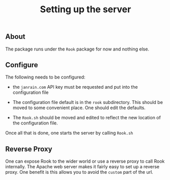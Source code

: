 
<script type="text/javascript"> 
var student_answers = {};
var comments = {missing:"Missing answer", correct:"Correct", incorrect:"Incorrect"};
var student_id = "{{{STUDENT_ID}}}";
var page_id = "{{{PAGE_ID}}}";
</script>

<link href="http://twitter.github.com/bootstrap/assets/css/bootstrap.css" rel="stylesheet">
<link href="http://twitter.github.com/bootstrap/assets/css/bootstrap-responsive.css" rel="stylesheet">
<script src="https://ajax.googleapis.com/ajax/libs/jquery/1.7.2/jquery.min.js" type="text/javascript"></script>
<script type="text/javascript" src="http://platform.twitter.com/widgets.js"></script> 
<script src="http://cdnjs.cloudflare.com/ajax/libs/twitter-bootstrap/2.0.3/bootstrap.min.js"></script>
<script src="http://twitter.github.com/bootstrap/assets/js/bootstrap-tooltip.js"></script>
<script src="http://twitter.github.com/bootstrap/assets/js/bootstrap-popover.js"></script>
<script src="http://twitter.github.com/bootstrap/assets/js/bootstrap-modal.js"></script>
<script src="http://twitter.github.com/bootstrap/assets/js/bootstrap-button.js"></script>
<script src="http://twitter.github.com/bootstrap/assets/js/bootstrap-typeahead.js"></script>
<script src="http://twitter.github.com/bootstrap/assets/js/bootstrap-tab.js"></script>
<script src="http://twitter.github.com/bootstrap/assets/js/bootstrap-scrollspy.js"></script>
<div id='main_message'></div>

<header class="jumbotron subhead"><h1>Setting up the server</h1><p class='lead'></p></header>

<span><div id="navbar" class="navbar  navbar-fixed-top"><div class="navbar-inner"><ul id="navbar-header" class="nav"></ul></div></div></span><span id="subnav"></span>



<script>$('#navbar-header').append("<li><a href='#nav1' target='_self'>About</a></li>");</script>
<span><div id="nav1"></div></span>
<span><div class='page-header'><h2>About</h2></div></span>

The package runs under the `Rook` package for now and nothing else. 


<script>$('#navbar-header').append("<li><a href='#nav2' target='_self'>Configure</a></li>");</script>
<span><div id="nav2"></div></span>
<span><div class='page-header'><h2>Configure</h2></div></span>

The following needs to be configured:

* the `janrain.com` API key must be requested and put into the configuration file

* The configuration file default is in the `rook` subdirectory. This should be moved to some convenient place. One should edit the defaults.

* The `Rook.sh` should be moved and edited to reflect the new location of the configuration file. 

Once all that is done, one starts the server by calling `Rook.sh`


<script>$('#navbar-header').append("<li><a href='#nav3' target='_self'>Reverse Proxy</a></li>");</script>
<span><div id="nav3"></div></span>
<span><div class='page-header'><h2>Reverse Proxy</h2></div></span>

One can expose Rook to the wider world or use a reverse proxy to call
Rook internally. The Apache web server makes it fairly easy to set up
a reverse proxy. One benefit is this allows you to avoid the `custom`
part of the url.

<!--- Finish this off -->


<script>
$('body').css('margin', '40px 10px');
//$('body').attr('data-offset','40');
//$('body').attr('data-target','#subnav');
$('body').attr('data-spy','scroll');
//$('[data-spy="scroll"]').each(function () {
//   var $spy = $(this).scrollspy('refresh')
//});
</script>

<div id='grade_alert'></div>
<script>

var tmp = $(".nav-tabs")
$.each(tmp, function(key, value) {
  $("#" + value.id + " a:first").tab("show")
});
 
$("#navbar").scrollspy();
$("body").attr("data-spy", "scroll");
$("[data-spy=\'scroll\']").each(function () {
  var $spy = $(this).scrollspy("refresh")
});

function comment_default(grade, stud_ans, comment, def) {
    var cmt = "";
    if(grade == 100) {
	cmt = def.correct;
    } else if(typeof(comment) != "undefined") {
	if(typeof(comment[stud_ans]) != "undefined") {
	    cmt = comment[stud_ans];
	} else {
	    cmt = def.incorrect;
	}
    } else {
	cmt = def.incorrect;
    }
    return cmt;
};

function comment_checkgroup(grade, stud_ans, comment, def) {
    var tmp = []; 
    $.each(stud_ans, function(key, value) {if(value !== null) tmp.push(value)});
    return comment_default(grade, tmp.sort().join("::"), comment, def);
};

function comment_numeric(grade, stud_ans, value, comment, def) {
    var cmt = "";
    if(grade == 100) {
	cmt = def.correct;
    } else if(typeof(comment) != "undefined") {
	if(stud_ans < value[0]) {
	    if(typeof(comment.less) != "undefined") {
		cmt = comment.less
	    } else {
		cmt = def.incorrect
	    }
	} else if(stud_ans > value[1]) {
	    if(typeof(comment.more) != "undefined") {
		cmt = comment.more
	    } else {
		cmt = def.incorrect
	    }
	}
    } else {
	cmt = def.incorrect;
    }
    return cmt;
}
function grade_radio(ans, value) {return( ans == value ? 100 : 0) };
function grade_checkboxgroup(ans, value) {
  var out=[];
  $.each(ans, function(key, value) { if(value != null) { out.push(value) }});
  if(out.length != value.length) { return(0) };
  out = out.sort();
  var value = value.sort()
  for(var i=0; i < out.length; i++) {
    if(out[i] != value[i]) { return(0) }
  }
  return(100)
};
function grade_typeahead(ans, value) { return( (ans == value) ? 100 : 0 )};
function grade_combo(ans, value) { return( (ans == value) ? 100 : 0) };
function grade_numeric(ans, value) { return( (ans >= value[0] && ans <= value[1]) ? 100 : 0) };



function submit_work(status) {
    $.ajax({
	url:"/set_answers",
	type:"POST",
	data: {
	    answers:JSON.stringify(student_answers),
	    status:status,
	    project_id:page_id
	},
	success:function(data) {
	    window.location.replace("");
	}
    });
};

function set_radio(id, value) {
  $("#" + id + " [value=" + value + "]").attr("checked", true);
};

function set_checkboxgroup(id, value) {
  $("#" + id + " [type=checkbox]").attr("checked", false);
  $.each(value, function(idx, val) {
    $("#" + id + " [value=" + val + "]").attr("checked", true)
  })
};


function set_typeahead(id, value) {
    $("#" + id).val(value)
};

function set_combo(id, value) {
    if(value.length > 0) {
	$("#" + id + " [value=" + value + "]").attr("selected", true)
    } else {
	$("#" + id)[0].selectedIndex=0;
    }

};

function set_numeric(id, value) {
    $("#" + id).val(value)
};

function set_free(id, value) {
    $("#" + id).val(value);
};

function set_answer(o) {
    var id = o.problem; 
    var value = o.answer;
    var type = o.type
    if(type == "radio") {
	set_radio(id, value)
    } else if(type == "checkbox") {
	set_checkboxgroup(id, value)
    } else if(type == "typeahead") {
	set_typeahead(id, value)
    } else if(type == "combo") {
	set_combo(id, value)
    } else if(type == "numeric") {
	set_numeric(id, value)
    } else if(type == "free") {
	set_free(id, value)
    }
};

function set_answers(status, stud_ans) {
    $.each(stud_ans, function(key, value) {
	set_answer(value);
	if(typeof(value.comment) != "undefined") {
	    var cmt = '<div class="alert"><a class="close" data-dismiss="alert" href="#">×</a>' + value.comment + '</div>'
	    var x =  $("#" + value.problem + "_help");
	    if(x.length > 0) {
		x[0].innerHTML = cmt;
	    }
	    if(status == "graded") {
		var x =  $("#" + value.problem + "_comment");
		if(x.length > 0) {
		    x[0].innerHTML = cmt;
		}
	    }
	}
    });
};

var is_open=false;

function write_grade_table() {
    var a = student_answers;
    if(is_open) {
	$("#gradealert").alert('close');
    } else {
	$("#grade_alert").append('<div id = "fillmein"></div>');

	$("#fillmein").append('<div id="gradealert" class="alert alert-block fade in"><button class="close" data-dismiss="alert">×</button>');
	$("#gradealert").append('<h2>Congratulations, your scores so far are:</h2>');  
	$("#gradealert").append('<table id="grade_alert_table" class="table table-bordered table-striped">');
	$("#gradealert").append("</table></div>");
	
	$("#grade_alert_table").append('<thead><tr><th>Problem</th><th>Score</th><th>Comment</th></tr></thead><tbody>');

	var icon_lookup = {true:"icon-thumbs-up", false:"icon-thumbs-down", missing:"icon-warning-sign"};
	var msg_lookup = {true:"Correct", false: "Incorrect", missing:"Missing"};

	$.each(a, function() {
	    $("#grade_alert_table").append("<tr>" +
					   "<td>" + 
					   "<a class='grade_clicker' href='#" + this.problem + "' target='_self'>" +
					   "Problem " + this.problem.replace("prob_", "") + "</a></td>" +
					   " <td>" + 
					   "<i class='" + icon_lookup[this.grade] + "'></i>&nbsp;" +
					   msg_lookup[this.grade] + "</td>" +
					   "<td>" + this.comment + "</td>" +
					   "</tr>");
	})
	    $("#grade_alert_table").append('</tbody>');
	$(".grade_clicker").each(function() { this.onclick = function() {$("#gradealert").alert('close')}})
	    $("#gradealert").alert();
	is_open = true;
	$("#gradealert").bind("closed", function() {is_open=false});
    }
};
$(document).ready(function() {
    $(".btn").button()

    var cmt_defaults={correct:comments.correct, 
		      incorrect:comments.incorrect,
		      missing:comments.missing
		     };	
    var fix_badge = function(key, tries, answer, comment) {
	$('#' + key + "_badge").each(function() {this.innerHTML = tries + (tries == 1 ? " try" : " tries")});
	$.each(['badge-info', 'badge-warning', 'badge-success'], function(idx, value) {
	    $('#' + key + "_badge").removeClass(value)
	});
	if(answer == true) {
	    $('#' + key + "_badge").addClass("badge-success");
	} else {
	    $('#' + key + "_badge").addClass("badge-warning");
	};
	$('#' + key + "_help").each(function() {
	    this.innerHTML=
		"<div class='alert alert-info'><a class='close' data-dismiss='alert' href='#'>×</a>" + comment + "</div>";
	});
	
    }
    var close_comment = function(key) {
	$("#" + key + "_comment > .alert").alert("close");
    };
    $("[type=\'radio\']").each(function() {
	student_answers[this.name]={problem:this.name, type:'radio', tries:0};
	this.onchange = function() {
	    var key = this.name;
	    var sans = this.value;
	    var answer = grade_radio(sans, actual_answers[key].value);
	    var comment = comment_default(answer, sans, comments[key], cmt_defaults); 
	    var tries = student_answers[key].tries + 1;
	    student_answers[key] = {
		problem:key,
		type:'radio',
		tries:tries,
		answer:sans,
		grade:answer,
		comment:comment
	    };
	    fix_badge(key, tries, answer, comment);
	}
    }
			      );
    $("[type=\'checkbox\']").each(function() {
	var n = $("#" + this.name + "> .checkbox").length
	var ans = {};
	for(i=1; i <= n; i++) {ans[this.name + "_" + i] = null;}
	student_answers[this.name] = {
	    problem: this.name,
	    type:'checkbox',
	    tries:0,
	    answer:ans
	};
	this.onchange = function() {
	    var key = this.name;
	    var sans = student_answers[key].answer;
	    if(this.checked) {
		sans[this.id] = this.value;
	    } else {
		sans[this.id] = null;
	    }
	    var answer = grade_checkboxgroup(sans, actual_answers[key].value);
	    var comment = comment_checkgroup(answer, sans, comments[key], cmt_defaults); 
	    var tries = student_answers[key].tries + 1;

	    student_answers[key] = {
		problem:key,
		type:'checkbox',
		tries:tries,
		answer:sans,
		grade:answer,
		comment:comment
	    };
	    fix_badge(key, tries, answer, comment)
	}
    });
    $(".typeahead").each(function() {
	if(this.id.length > 0) {
	    student_answers[this.id]={problem:this.id, type:'typeahead',  tries:0};
	}
	this.onchange = function() {
	    var key = this.id;
	    var sans = this.value;
	    var answer = grade_typeahead(sans, actual_answers[key].value);
	    var comment = comment_default(answer, sans, comments[key], cmt_defaults); 
	    var tries = student_answers[key].tries + 1;

	    student_answers[key] = {
		problem:key,
		type:"typeahead",
		tries:student_answers[key].tries + 1,
		answer:sans,
		grade:answer,
		comment:comment
	    };
	    fix_badge(key, tries, answer, comment)
	}
    });
    
    $(".combobox").each(function() { 
	student_answers[this.id]={problem:this.id, type:'combo', tries:0};
	this.onchange = function() {
	    var key = this.id;
	    var sans = this.value;
	    var answer = grade_combo(sans, actual_answers[key].value);
	    var comment = comment_default(answer, sans, comments[key], cmt_defaults); 
	    var tries = student_answers[key].tries + 1;

	    student_answers[key] = {
		problem:key,
		type:"combo",
		tries:tries,
		answer:sans,
		grade:answer,
		comment:comment
	    };
	    fix_badge(key, tries, answer, comment)
	}
    });
    $(".numeric_answer").each(function() {
	student_answers[this.id]={problem:this.id, type:'numeric', tries:0};
	this.onchange = function() {
	    var key = this.id;
	    var sans = this.value;
	    var answer = grade_numeric(sans, actual_answers[key].value);
	    var comment = comment_numeric(answer, sans, 
					  actual_answers[key].value,
					  comments[key],
					  cmt_defaults); 
	    var tries = student_answers[key].tries + 1;

	    student_answers[key] = {
		problem:key,
		type:"numeric",
		tries:tries,
		answer:sans,
		grade:answer,
		comment:comment
	    };
	    fix_badge(key, tries, answer, comment)
	}
    });
    $(".free").each(function() {
	student_answers[this.id]={problem:this.id, type:'free', tries:0};
	this.onchange = function() {
	    var key = this.id;
	    var sans = this.value;
	    student_answers[key].answer = sans;
	};
    });

    var restore_badges = function(x) {
    $.each(x, function(key, value) {
	var badge = $("#" + key + "_badge");
	if(badge.length > 0) {
	    var tries = x[key].tries;
	    badge[0].innerHTML = tries + " tries"
	}
    })
}
    // get answers from server, restore
    $.ajax({
	url:"http://localhost:9000/custom/quizr/get_answers", 
	type:'POST',
	data:{ project_id:page_id}, 
	success:function(data, status, jqxhr) {
	   
	    if(data.status == "error") {
		return null;
	    }
	    
	    student_answers = data.answers;
	    set_answers(data.status, data.answers);
	    restore_badges(student_answers);

	    if(data.status == "graded") {
		// no more changes!
		$("button").addClass("disabled");
		$("button").each(function() {this.onclick=null});
		    
		$.each($('[id*="prob"]'), function() {this.onchange = null});
		$("input").attr("disabled", "disabled");
		$("select").attr("disabled", "disabled");
		
		$(".badge").each(function() {this.innerHTML = "graded"});

		$("#main_message").append('<div class="alert alert-block alert-info"><a class="close" data-dismiss="alert" href="#">×</a><b>This was already graded</b>, no more changes are possible.</div>');
	    }
	}
    });
});
</script>
<script>var actual_answers=[];</script>

<script>comments={ "missing": "Missing answer","correct": "Correct answer","incorrect": "Incorrect answer" };</script>
